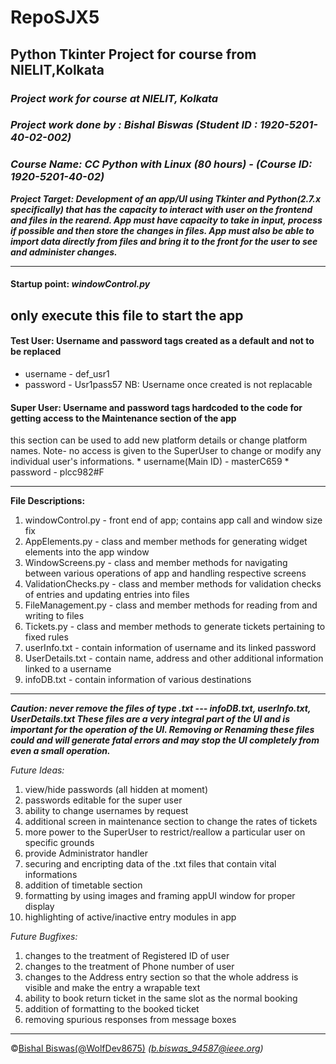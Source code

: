 # RepoSJX5
**Python Tkinter Project for course from NIELIT,Kolkata**
---
### *Project work for course at NIELIT, Kolkata*
### *Project work done by : Bishal Biswas (Student ID : 1920-5201-40-02-002)* 
### *Course Name: CC Python with Linux (80 hours) - (Course ID: 1920-5201-40-02)*

**_Project Target: Development of an app/UI using Tkinter and Python(2.7.x specifically) that has the capacity to interact with user on the
frontend and files in the rearend. App must have capacity to take in input, process if possible and then store the changes in files.
App must also be able to import data directly from files and bring it to the front for the user to see and administer changes._**

---
#### **Startup point: _windowControl.py_**
**only execute this file to start the app**
---    
#### **Test User: Username and password tags created as a default and not to be replaced**
  * username - def_usr1
  * password - Usr1pass57
  NB: Username once created is not replacable
#### **Super User: Username and password tags hardcoded to the code for getting access to the Maintenance section of the app**
  this section can be used to add new platform details or change platform names. 
  Note- no access is given to the SuperUser to change or modify any individual user's informations.
    * username(Main ID) - masterC659
    * password - plcc982#F

---    
**File Descriptions:**
1. windowControl.py - front end of app; contains app call and window size fix
2. AppElements.py - class and member methods for generating widget elements into the app window
3. WindowScreens.py - class and member methods for navigating between various operations of app and handling respective screens
4. ValidationChecks.py - class and member methods for validation checks of entries and updating entries into files
5. FileManagement.py - class and member methods for reading from and writing to files
6. Tickets.py - class and member methods to generate tickets pertaining to fixed rules
7. userInfo.txt - contain information of username and its linked password
8. UserDetails.txt - contain name, address and other additional information linked to a username
9. infoDB.txt - contain information of various destinations

---
***Caution: never remove the files of type .txt --- infoDB.txt, userInfo.txt, UserDetails.txt
These files are a very integral part of the UI and is important for the operation of the UI. Removing or Renaming these files 
could and will generate fatal errors and may stop the UI completely from even a small operation.***

*Future Ideas:*
1. view/hide passwords (all hidden at moment)
2. passwords editable for the super user
3. ability to change usernames by request
4. additional screen in maintenance section to change the rates of tickets
5. more power to the SuperUser to restrict/reallow a particular user on specific grounds 
6. provide Administrator handler 
7. securing and encripting data of the .txt files that contain vital informations
8. addition of timetable section 
9. formatting by using images and framing appUI window for proper display
10. highlighting of active/inactive entry modules in app
               
*Future Bugfixes:*
1. changes to the treatment of Registered ID of user
2. changes to the treatment of Phone number of user
3. changes to the Address entry section so that the whole address is visible and make the entry a wrapable text
4. ability to book return ticket in the same slot as the normal booking
5. addition of formatting to the booked ticket
6. removing spurious responses from message boxes

---
&copy;[Bishal Biswas(@WolfDev8675)](https://github.com/WolfDev8675)
_(b.biswas_94587@ieee.org)_
